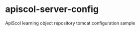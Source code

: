 apiscol-server-config
=====================

ApiScol learning object repository tomcat configuration sample
